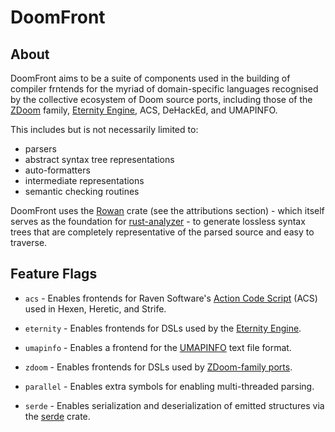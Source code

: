 # DoomFront

## About

DoomFront aims to be a suite of components used in the building of compiler frntends for the myriad of domain-specific languages recognised by the collective ecosystem of Doom source ports, including those of the [ZDoom](https://zdoom.org/index) family, [Eternity Engine](https://eternity.youfailit.net/wiki/Main_Page), ACS, DeHackEd, and UMAPINFO.

This includes but is not necessarily limited to:
- parsers
- abstract syntax tree representations
- auto-formatters
- intermediate representations
- semantic checking routines

DoomFront uses the [Rowan](https://crates.io/crates/rowan) crate (see the attributions section) - which itself serves as the foundation for [rust-analyzer](https://rust-analyzer.github.io/) - to generate lossless syntax trees that are completely representative of the parsed source and easy to traverse.

## Feature Flags

- `acs` - Enables frontends for Raven Software's [Action Code Script](https://doomwiki.org/wiki/ACS) (ACS) used in Hexen, Heretic, and Strife.
- `eternity` - Enables frontends for DSLs used by the [Eternity Engine](https://eternity.youfailit.net/wiki/Main_Page).
- `umapinfo` - Enables a frontend for the [UMAPINFO](https://doomwiki.org/wiki/UMAPINFO) text file format.
- `zdoom` - Enables frontends for DSLs used by [ZDoom-family ports](https://zdoom.org).

- `parallel` - Enables extra symbols for enabling multi-threaded parsing.
- `serde` - Enables serialization and deserialization of emitted structures via the [serde](https://serde.rs/) crate.
